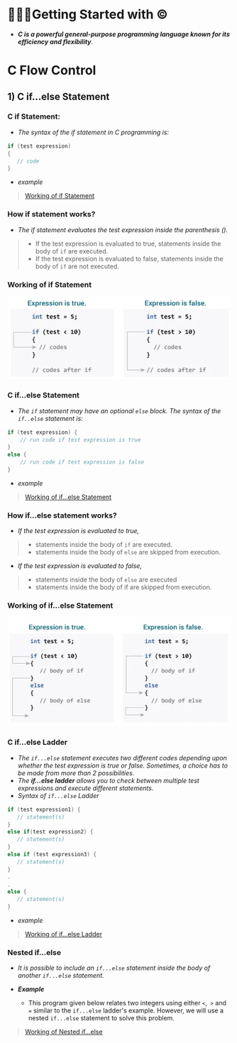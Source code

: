 # 🧑🏻‍💻Getting Started with ©️
- ***C is a powerful general-purpose programming language known for its efficiency and flexibility***.

# C Flow Control

## 1) C if...else Statement

### C if Statement:
- *The syntax of the if statement in C programming is:*
```c++
if (test expression) 
{
   // code
}
```
- *example*
>[Working of if Statement](https://github.com/SonaniAkshit/Data-Structures-Algorithms-in-C/blob/main/Basic%20C/C%20Flow%20Control/C%20if%20else%20Statement/if%20statement.c)

### How if statement works?
- *The if statement evaluates the test expression inside the parenthesis ().*
> - If the test expression is evaluated to true, statements inside the body of `if` are executed.
> - If the test expression is evaluated to false, statements inside the body of `if` are not executed.

### Working of if Statement
![Working of if Statement](img/working-c-if-statement.webp)


### C if...else Statement
- *The `if` statement may have an optional `else` block. The syntax of the `if..else` statement is:*
```c++
if (test expression) {
    // run code if test expression is true
}
else {
    // run code if test expression is false
}
```
- *example*
>[Working of if...else Statement](https://github.com/SonaniAkshit/Data-Structures-Algorithms-in-C/blob/main/Basic%20C/C%20Flow%20Control/C%20if%20else%20Statement/if...else%20statement.c)

### How if...else statement works?
- *If the test expression is evaluated to true,*
> - statements inside the body of `if` are executed.
> - statements inside the body of `else` are skipped from execution.
- *If the test expression is evaluated to false,*
> - statements inside the body of `else` are executed
> - statements inside the body of if are skipped from execution.

### Working of if...else Statement
![Working of if Statement](img/how-if-else-works-c-programming.webp)

### C if...else Ladder
- *The `if...else` statement executes two different codes depending upon whether the test expression is true or false. Sometimes, a choice has to be made from more than 2 possibilities.*
- *The **if...else ladder** allows you to check between multiple test expressions and execute different statements.*
- *Syntax of `if...else` Ladder*
```c++
if (test expression1) {
   // statement(s)
}
else if(test expression2) {
   // statement(s)
}
else if (test expression3) {
   // statement(s)
}
.
.
else {
   // statement(s)
}
```
- *example*
>[Working of if...else Ladder](https://github.com/SonaniAkshit/Data-Structures-Algorithms-in-C/blob/main/Basic%20C/C%20Flow%20Control/C%20if%20else%20Statement/if...else%20Ladder.c)

### Nested if...else
- *It is possible to include an `if...else` statement inside the body of another `if...else` statement.*

- ***Example***
  - This program given below relates two integers using either `<`,` >` and `=` similar to the `if...else` ladder's example. However, we will use a nested `if...else` statement to solve this problem.
>[Working of Nested if...else](https://github.com/SonaniAkshit/Data-Structures-Algorithms-in-C/blob/main/Basic%20C/C%20Flow%20Control/C%20if%20else%20Statement/Nested%20if...else.c)
